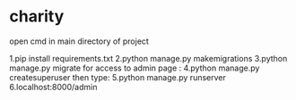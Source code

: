 # charity

open cmd in main directory of project

1.pip install requirements.txt
2.python manage.py makemigrations
3.python manage.py migrate
for access to admin page :
4.python manage.py createsuperuser
then type:
5.python manage.py runserver
6.localhost:8000/admin



